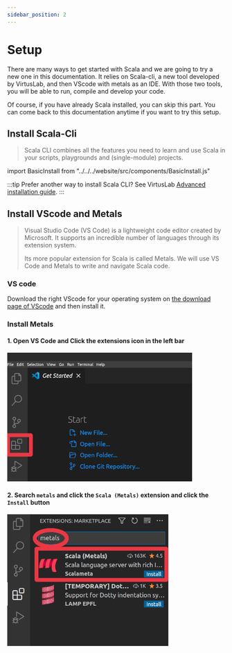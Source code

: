 ```yaml
---
sidebar_position: 2
---
```


# Setup

There are many ways to get started with Scala and we are going to try a new one in this documentation.
It relies on Scala-cli, a new tool developed by VirtusLab, and then VScode with metals as an IDE.
With those two tools, you will be able to run, compile and develop your code.

Of course, if you have already Scala installed, you can skip this part. You can come back to 
this documentation anytime if you want to try this setup.

## Install Scala-Cli 

> Scala CLI combines all the features you need to learn and use Scala in your scripts, 
> playgrounds and (single-module) projects.

import BasicInstall from "../../../website/src/components/BasicInstall.js"

<BasicInstall/>

:::tip Prefer another way to install Scala CLI?
See VirtusLab [Advanced installation guide](https://scala-cli.virtuslab.org/install#advanced-installation).
:::

## Install VScode and Metals


> Visual Studio Code (VS Code) is a lightweight code editor created by Microsoft.
> It supports an incredible number of languages through its extension system.
> 
> Its more popular extension for Scala is called Metals.
> We will use VS Code and Metals to write and navigate Scala code.

### VS code
Download the right VScode for your operating system on 
[the download page of VScode](https://code.visualstudio.com/Download) and then install it.


### Install Metals

#### 1. Open VS Code and Click the extensions icon in the left bar

![Open Extensions](/img/vscode-extensions.png)

#### 2. Search `metals`  and click the `Scala (Metals)` extension and click the `Install` button

![Install Metals](/img/vscode-metals.png)

